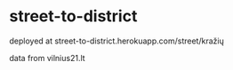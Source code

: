 # street-to-district

deployed at street-to-district.herokuapp.com/street/kražių

data from vilnius21.lt
